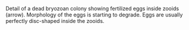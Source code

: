---
---
Detail of a dead bryozoan colony showing fertilized eggs inside zooids
(arrow). Morphology of the eggs is starting to degrade. Eggs are usually
perfectly disc-shaped inside the zooids.
